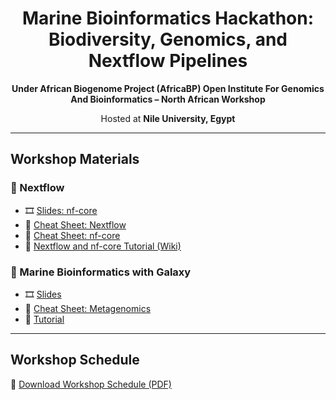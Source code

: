 <h1 align="center">Marine Bioinformatics Hackathon: Biodiversity, Genomics, and Nextflow Pipelines</h1>

<p align="center"><b>Under African Biogenome Project (AfricaBP) Open Institute For Genomics And Bioinformatics – North African Workshop</b></p>

<p align="center">Hosted at <b>Nile University, Egypt</b></p>



---


## Workshop Materials

### 📂 Nextflow
- 🎞️ [Slides: nf-core](materials/nextflow/slides/nf-core.pdf)  
- 📑 [Cheat Sheet: Nextflow](materials/nextflow/cheatsheets/nextflow_cheatsheet.pdf)  
- 📑 [Cheat Sheet: nf-core](materials/nextflow/cheatsheets/nf-core_cheatsheet.pdf)  
- 📝 [Nextflow and nf-core Tutorial (Wiki)](../../wiki/Nextflow-and-nf‐core-tutorial)  

### 📂 Marine Bioinformatics with Galaxy
- 🎞️ [Slides](materials/galaxy/slides/Introduction%20to%20Galaxy.pdf)  
- 📑 [Cheat Sheet: Metagenomics](materials/galaxy/cheatsheets/galaxy_metabarcoding.pdf)
- 📝 [Tutorial](materials/galaxy/tutorial/galaxy_tutorial.md)

---

## Workshop Schedule
📄 [Download Workshop Schedule (PDF)](AfricaBP%20workshop%20Agenda_25.pdf)


